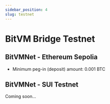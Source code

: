 ```yaml
---
sidebar_position: 4
slug: testnet
---
```


# BitVM Bridge Testnet

## BitVMNet - Ethereum Sepolia

- Minimum peg-in (deposit) amount: 0.001 BTC

## BitVMNet - SUI Testnet

Coming soon...
